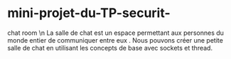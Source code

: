 # mini-projet-du-TP-securit-
chat room \n
La salle de chat est un espace permettant aux personnes du monde entier de communiquer entre eux .  Nous pouvons créer une petite salle de chat en utilisant les concepts de base avec sockets et thread.
